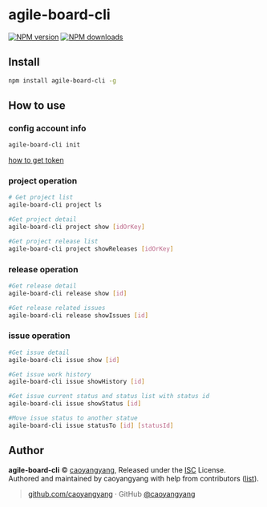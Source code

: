 # agile-board-cli

[![NPM version](https://badgen.net/npm/v/agile-board-cli)](https://npmjs.com/package/agile-board-cli) [![NPM downloads](https://badgen.net/npm/dm/agile-board-cli)](https://npmjs.com/package/agile-board-cli) 

## Install
```bash
npm install agile-board-cli -g
```

## How to use

### config account info
```bash
agile-board-cli init
```
[how to get token](https://github.com/caoyangyang/agile-board-cli/blob/master/GET_API_KEYS.md)
### project operation


```bash
# Get project list
agile-board-cli project ls 

#Get project detail
agile-board-cli project show [idOrKey]  

#Get project release list
agile-board-cli project showReleases [idOrKey]  
```

### release operation

```bash
#Get release detail
agile-board-cli release show [id] 

#Get release related issues
agile-board-cli release showIssues [id] 
```

### issue operation

```bash
#Get issue detail
agile-board-cli issue show [id] 

#Get issue work history
agile-board-cli issue showHistory [id] 

#Get issue current status and status list with status id
agile-board-cli issue showStatus [id] 

#Move issue status to another statue
agile-board-cli issue statusTo [id] [statusId]
```

## Author

**agile-board-cli** © [caoyangyang](https://github.com/caoyangyang), Released under the [ISC](./LICENSE) License.<br>
Authored and maintained by caoyangyang with help from contributors ([list](https://github.com/caoyangyang/agile-board-cli/contributors)).

> [github.com/caoyangyang](https://github.com/caoyangyang) · GitHub [@caoyangyang](https://github.com/caoyangyang)
